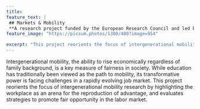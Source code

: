 ```yaml
---
title: 
feature_text: |
 ## Markets & Mobility
 **A research project funded by the European Research Council and led by Per Engzell at University College London.**
feature_image: "https://picsum.photos/1300/400?image=954" 

excerpt: "This project reorients the focus of intergenerational mobility research by highlighting the labor market as an arena for the reproduction of advantage and evaluates strategies to promote fair opportunity in the labor market."
---
```


Intergenerational mobility, the ability to rise economically regardless of family background, is a key measure of fairness in society. While education has traditionally been viewed as the path to mobility, its transformative power is facing challenges in a rapidly evolving job market. This project reorients the focus of intergenerational mobility research by highlighting the workplace as an arena for the reproduction of advantage, and evaluates strategies to promote fair opportunity in the labor market.
